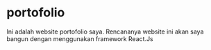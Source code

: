 # portofolio
Ini adalah website portofolio saya. Rencananya website ini akan saya bangun dengan menggunakan framework React.Js

